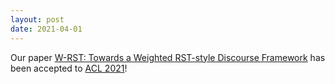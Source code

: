 ```yaml
---
layout: post
date: 2021-04-01
---
```


Our paper [W-RST: Towards a Weighted RST-style Discourse Framework](https://arxiv.org/pdf/2106.02658.pdf) has been accepted to [ACL 2021](https://2021.aclweb.org)!